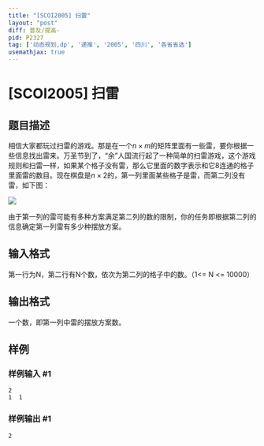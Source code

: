 ```yaml
---
title: "[SCOI2005] 扫雷"
layout: "post"
diff: 普及/提高-
pid: P2327
tag: ['动态规划,dp', '递推', '2005', '四川', '各省省选']
usemathjax: true
---
```


# [SCOI2005] 扫雷
## 题目描述

相信大家都玩过扫雷的游戏。那是在一个$n\times m$的矩阵里面有一些雷，要你根据一些信息找出雷来。万圣节到了，“余”人国流行起了一种简单的扫雷游戏，这个游戏规则和扫雷一样，如果某个格子没有雷，那么它里面的数字表示和它8连通的格子里面雷的数目。现在棋盘是$n\times 2$的，第一列里面某些格子是雷，而第二列没有雷，如下图：

![](https://cdn.luogu.com.cn/upload/pic/17825.png )

由于第一列的雷可能有多种方案满足第二列的数的限制，你的任务即根据第二列的信息确定第一列雷有多少种摆放方案。
## 输入格式

第一行为N，第二行有N个数，依次为第二列的格子中的数。（1<= N <= 10000）

## 输出格式

一个数，即第一列中雷的摆放方案数。

## 样例

### 样例输入 #1
```
2
1  1
```
### 样例输出 #1
```
2
```
